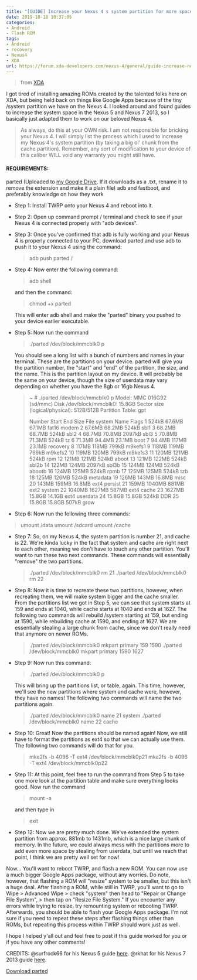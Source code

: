 ```yaml
---
title: "[GUIDE] Increase your Nexus 4 s system partition for more space!"
date: 2019-10-18 10:37:05
categories:
- Android
- Flash ROM
tags:
- Android
- recovery
- Nexus4
- XDA
url: https://forum.xda-developers.com/nexus-4/general/guide-increase-nexus-4s-partition-space-t3800264
---
```


> from [XDA](https://forum.xda-developers.com/nexus-4/general/guide-increase-nexus-4s-partition-space-t3800264)

I got tired of installing amazing ROMs created by the talented folks here on XDA, but being held back on things like Google Apps because of the tiny /system partition we have on the Nexus 4. I looked around and found guides to increase the system space in the Nexus 5 and Nexus 7 2013, so I basically just adapted them to work on our beloved Nexus 4.

> As always, do this at your OWN risk. I am not responsible for bricking your Nexus 4. I will simply list the process which I used to increase my Nexus 4's system partition (by taking a big ol' chunk from the cache partition). Remember, any sort of modification to your device of this caliber WILL void any warranty you might still have.


#### REQUIREMENTS:
parted (Uploaded to [my Google Drive](https://drive.google.com/open?id=15uhtjeH2Z4DQywbRafrJs5cw7rmhnRG_). If it downloads as a .txt, rename it to remove the extension and make it a plain file)
adb and fastboot, and preferably knowledge on how they work


- Step 1: Install TWRP onto your Nexus 4 and reboot into it.
- Step 2: Open up command prompt / terminal and check to see if your Nexus 4 is connected properly with "adb devices".
- Step 3: Once you've confirmed that adb is fully working and your Nexus 4 is properly connected to your PC, download parted and use adb to push it to your Nexus 4 using the command:
  > adb push parted /
- Step 4: Now enter the following command:
  > adb shell

  and then the command:
  > chmod +x parted

  This will enter adb shell and make the "parted" binary you pushed to your device earlier executable.

- Step 5:
  Now run the command
  > ./parted /dev/block/mmcblk0 p

  You should see a long list with a bunch of numbers and names in your terminal. These are the partitions on your device. parted will give you the partition number, the "start" and "end" of the partition, the size, and the name.
  This is the partition layout on my device. It will probably be the same on your device, though the size of userdata may vary depending on whether you have the 8gb or 16gb Nexus 4.
  > ~ # ./parted /dev/block/mmcblk0 p
  >   Model: MMC 016G92 (sd/mmc)
  >   Disk /dev/block/mmcblk0: 15.8GB
  >   Sector size (logical/physical): 512B/512B
  >   Partition Table: gpt
  >
  >   Number  Start   End     Size    File system  Name      Flags
  >    1      524kB   67.6MB  67.1MB  fat16        modem
  >    2      67.6MB  68.2MB  524kB                sbl1
  >    3      68.2MB  68.7MB  524kB                sbl2
  >    4      68.7MB  70.8MB  2097kB               sbl3
  >    5      70.8MB  71.3MB  524kB                tz
  >    6      71.3MB  94.4MB  23.1MB               boot
  >    7      94.4MB  117MB   23.1MB               recovery
  >    8      117MB   118MB   799kB                m9kefs1
  >    9      118MB   119MB   799kB                m9kefs2
  >   10      119MB   120MB   799kB                m9kefs3
  >   11      120MB   121MB   524kB                rpm
  >   12      121MB   121MB   524kB                aboot
  >   13      121MB   122MB   524kB                sbl2b
  >   14      122MB   124MB   2097kB               sbl3b
  >   15      124MB   124MB   524kB                abootb
  >   16      124MB   125MB   524kB                rpmb
  >   17      125MB   125MB   524kB                tzb
  >   18      125MB   126MB   524kB                metadata
  >   19      126MB   143MB   16.8MB               misc
  >   20      143MB   159MB   16.8MB  ext4         persist
  >   21      159MB   1040MB  881MB   ext2         system
  >   22      1040MB  1627MB  587MB   ext4         cache
  >   23      1627MB  15.8GB  14.1GB  ext4         userdata
  >   24      15.8GB  15.8GB  524kB                DDR
  >   25      15.8GB  15.8GB  507kB                grow

- Step 6: Now run the following three commands:
> umount /data
> umount /sdcard
> umount /cache

- Step 7: So, on my Nexus 4, the system partition is number 21, and cache is 22. We're kinda lucky in the fact that system and cache are right next to each other, meaning we don't have to touch any other partition.
  You\'ll want to run these two next commands. These commands will essentially "remove" the two partitions.
  > ./parted /dev/block/mmcblk0 rm 21
  > ./parted /dev/block/mmcblk0 rm 22

- Step 8: Now it is time to recreate these two partitions, however, when recreating them, we will make system bigger and the cache smaller. From the partitions list we got in Step 5, we can see that system starts at 159 and ends at 1040, while cache starts at 1040 and ends at 1627. The following two commands will rebuild /system starting at 159, but ending at 1590, while rebuilding cache at 1590, and ending at 1627. We are essentially stealing a large chunk from cache, since we don\'t really need that anymore on newer ROMs.
  > ./parted /dev/block/mmcblk0 mkpart primary 159 1590
  > ./parted /dev/block/mmcblk0 mkpart primary 1590 1627

- Step 9: Now run this command:
  > ./parted /dev/block/mmcblk0 p

  This will bring up the partitions list, or table, again. This time, however, we\'ll see the new partitions where system and cache were, however, they have no names! The following two commands will name the two partitions again.

  > ./parted /dev/block/mmcblk0 name 21 system
  > ./parted /dev/block/mmcblk0 name 22 cache

- Step 10: Great! Now the partitions should be named again! Now, we still have to format the partitions as ext4 so that we can actually use them. The following two commands will do that for you.

  > mke2fs -b 4096 -T ext4 /dev/block/mmcblk0p21
  > mke2fs -b 4096 -T ext4 /dev/block/mmcblk0p22

- Step 11: At this point, feel free to run the command from Step 5 to take one more look at the partition table and make sure everything looks good. Now run the command

  > mount -a

  and then type in

  >exit

- Step 12: Now we are pretty much done. We\'ve extended the system partition from approx. 881mb to 1431mb, which is a nice large chunk of memory. In the future, we could always mess with the partitions more to add even more space by stealing from userdata, but until we reach that point, I think we are pretty well set for now!

Now...
You\'ll want to reboot TWRP, and flash a new ROM. You can now use a much bigger Google Apps package, without any worries.
Do note, however, that flashing a ROM will "resize" system to be smaller, but this isn't a huge deal. After flashing a ROM, while still in TWRP, you'll want to go to Wipe > Advanced Wipe > check "system" then head to "Repair or Change File System", > then tap on "Resize File System." If you encounter any errors while trying to resize, try remounting system or rebooting TWRP. Afterwards, you should be able to flash your Google Apps package. I'm not sure if you need to repeat these steps after flashing things other than ROMs, but repeating this process within TWRP should work just as well.

I hope I helped y'all out and feel free to post if this guide worked for you or if you have any other comments!

CREDITS:
@surfrock66 for his Nexus 5 guide [here](https://forum.xda-developers.com/google-nexus-5/general/guide-repartition-nexus5-to-increase-t3509880).
@rkhat for his Nexus 7 2013 guide [here](https://forum.xda-developers.com/nexus-7-2013/general/guide-repartition-nexus72013-to-t3599907).


[Download parted](./parted)

